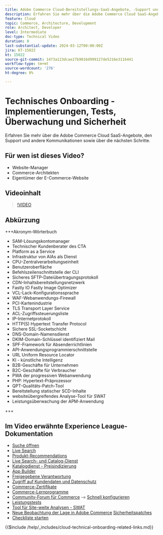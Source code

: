```yaml
---
title: Adobe Commerce Cloud-Bereitstellungs-SaaS-Angebote, -Support und andere Mitteilungen sowie einige nächste Schritte
description: Erfahren Sie mehr über die Adobe Commerce Cloud SaaS-Angebote, den Support und andere Kommunikationen sowie über die nächsten Schritte.
feature: Cloud
topic: Commerce, Architecture, Development
role: Architect, Developer
level: Intermediate
doc-type: Technical Video
duration: 0
last-substantial-update: 2024-03-12T00:00:00Z
jira: KT-15022
kt: 15022
source-git-commit: 1473a123dcae27b9016d999127de5216e3116441
workflow-type: tm+mt
source-wordcount: '276'
ht-degree: 0%

---
```


# Technisches Onboarding - Implementierungen, Tests, Überwachung und Sicherheit

Erfahren Sie mehr über die Adobe Commerce Cloud SaaS-Angebote, den Support und andere Kommunikationen sowie über die nächsten Schritte.

## Für wen ist dieses Video?

- Website-Manager
- Commerce-Architekten
- Eigentümer der E-Commerce-Website

## Videoinhalt

>[!VIDEO](https://video.tv.adobe.com/v/3427902?learn=on)

## Abkürzung

+++Akronym-Wörterbuch

- SAM-Lösungskontomanager
- Technischer Kundenberater des CTA
- Platform as a Service
- Infrastruktur von AIAs als Dienst
- CPU-Zentralverarbeitungseinheit
- Benutzeroberfläche
- Befehlszeilenschnittstelle der CLI
- Sicheres SFTP-Dateiübertragungsprotokoll
- CDN-Inhaltsbereitstellungsnetzwerk
- Fastly IO Fastly Image Optimizer
- VCL-Lack-Konfigurationssprache
- WAF-Webanwendungs-Firewall
- PCI-Kartenindustrie
- TLS Transport Layer Service
- ACL-Zugriffssteuerungsliste
- IP-Internetprotokoll
- HTTP(S) Hypertext Transfer Protocol
- Sichere SSL-Socketschicht
- DNS-Domain-Namensdienst
- DKIM-Domain-Schlüssel identifiziert Mail
- SPF-Framework für Absenderrichtlinien
- API-Anwendungsprogrammierschnittstelle
- URL Uniform Resource Locator
- KI - künstliche Intelligenz
- B2B-Geschäfte für Unternehmen
- B2C-Geschäfte für Verbraucher
- PWA der progressiven Webanwendung
- PHP: Hypertext-Präprozessor
- QPT-Qualitäts-Patch-Tool
- Bereitstellung statischer SCD-Inhalte
- websiteübergreifendes Analyse-Tool für SWAT
- Leistungsüberwachung der APM-Anwendung

+++

## Im Video erwähnte Experience League-Dokumentation

- [Suche öffnen](https://experienceleague.adobe.com/docs/commerce-cloud-service/user-guide/configure/service/opensearch.html)
- [Live Search](https://experienceleague.adobe.com/docs/commerce-merchant-services/live-search/overview.html)
- [Produkt-Recommendations](https://experienceleague.adobe.com/docs/commerce-merchant-services/product-recommendations/overview.html)
- [Live Search- und Catalog-Dienst](https://experienceleague.adobe.com/docs/events/adobe-developers-live-recordings/2023/nov2023/nov-commerce/commerce-search-and-catalog-service.html)
- [Katalogdienst - Preisindizierung](https://experienceleague.adobe.com/docs/commerce-merchant-services/price-indexer/price-indexing.html)
- [App Builder](https://experienceleague.adobe.com/docs/commerce-learn/tutorials/adobe-developer-app-builder/app-builder-technical-overview.html)
- [Freigegebene Verantwortung](https://experienceleague.adobe.com/docs/commerce-operations/security-and-compliance/shared-responsibility.html)
- [Zugriff auf Kundendaten und Datenschutz](https://experienceleague.adobe.com/docs/commerce-knowledge-base/kb/announcements/commerce-announcements/adobe-support-customer-data-access-and-privacy.html)
- [Commerce-Zertifikate](https://experienceleague.adobe.com/docs/certification/program/technical-certifications/ac/ac-overview.html)
- [Commerce-Lernprogramme](https://learning.adobe.com/catalog.html?products=Commerce)
- [Community-Forum für Commerce](https://community.magento.com/)
-= [Schnell konfigurieren](https://experienceleague.adobe.com/docs/commerce-cloud-service/user-guide/cdn/setup-fastly/fastly-configuration.html)
- [Leistungstests](https://experienceleague.adobe.com/docs/commerce-operations/deliver-commerce-at-scale/launch.html)
- [Tool für Site-weite Analysen - SWAT](https://experienceleague.adobe.com/docs/commerce-knowledge-base/kb/support-tools/site-wide-analysis-tool/swat-tool-overview.html?)
- [Neue Beobachtung der Lage in Adobe Commerce](https://experienceleague.adobe.com/docs/commerce-operations/tools/observation-for-adobe-commerce/intro.html)
  [Sicherheitspatches](https://experienceleague.adobe.com/docs/commerce-operations/release/notes/security-patches/overview.html)
- [Checkliste starten](https://experienceleague.adobe.com/docs/commerce-cloud-service/user-guide/launch/checklist.html)

{{$include /help/_includes/cloud-technical-onboarding-related-links.md}}
